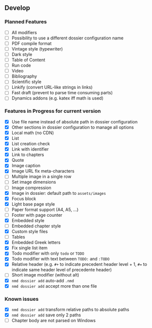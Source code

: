 ## Develop

### Planned Features

- [ ] All modifiers
- [ ] Possibility to use a different dossier configuration name
- [ ] PDF compile format
- [ ] Vintage style (typewriter)
- [ ] Dark style
- [ ] Table of Content
- [ ] Run code
- [ ] Video
- [ ] Bibliography
- [ ] Scientific style
- [ ] Linkify (convert URL-like strings in links)
- [ ] Fast draft (prevent to parse time consuming parts)
- [ ] Dynamics addons (e.g. katex iff math is used)

### Features in Progress for current version

- [x] Use file name instead of absolute path in dossier configuration
- [x] Other sections in dossier configuration to manage all options
- [x] Local math (no CDN)
- [x] List
- [x] List creation check
- [x] Link with identifier
- [x] Link to chapters
- [x] Quote
- [x] Image caption
- [x] Image URL fix meta-characters
- [ ] Multiple image in a single row
- [ ] Set image dimensions
- [ ] Image compression
- [x] Image in dossier: default path to `assets/images`
- [x] Focus block
- [x] Light base page style
- [ ] Paper format support (A4, A5, ...)
- [ ] Footer with page counter
- [x] Embedded style
- [ ] Embedded chapter style
- [x] Custom style files
- [ ] Tables
- [x] Embedded Greek letters
- [x] Fix single list item
- [x] Todo modifier with only `todo` or `TODO`
- [x] Todo modifier with text between `TODO:` and `:TODO`
- [x] Relative header (e.g. `#+` to indicate precedent header level + 1, `#=` to indicate same header level of precedente header)
- [ ] Short image modifier (without alt)
- [x] `nmd dossier add` auto-add `.nmd`
- [x] `nmd dossier add` accept more than one file

### Known issues

- [x] `nmd dossier add` transform relative paths to absolute paths
- [x] `nmd dossier add` save only 2 paths
- [ ] Chapter body are not parsed on Windows
